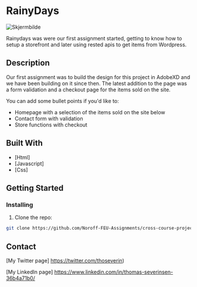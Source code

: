# RainyDays

![Skjermbilde](https://user-images.githubusercontent.com/100193213/205644767-2fbe11c5-e1f6-4dbb-a419-1a16892bdc72.JPG)



Rainydays was were our first assignment started, getting to know how to setup a storefront and later using rested apis to get items from Wordpress.


## Description

Our first assignment was to build the design for this project in AdobeXD and we have been building on it since then. 
The latest addition to the page was a form validation and a checkout page for the items sold on the site.

You can add some bullet points if you'd like to:

- Homepage with a selection of the items sold on the site below
- Contact form with validation
- Store functions with checkout

## Built With

- [Html]
- [Javascript]
- [Css]

## Getting Started

### Installing


1. Clone the repo:

```bash
git clone https://github.com/Noroff-FEU-Assignments/cross-course-project-thomsev.git
```


## Contact

[My Twitter page] https://twitter.com/thoseverin)

[My LinkedIn page] https://www.linkedin.com/in/thomas-severinsen-36b4a71b0/


